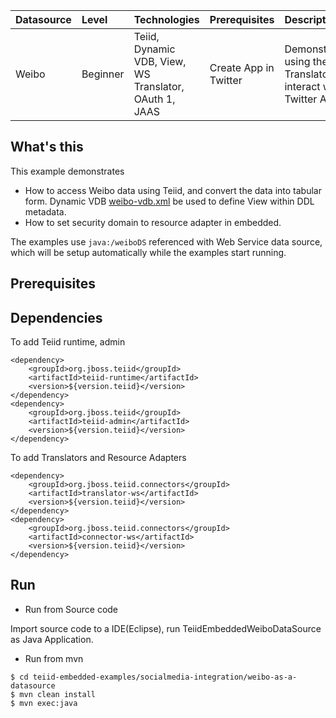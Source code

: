 | **Datasource** | **Level** | **Technologies** | **Prerequisites** | **Description** |
|:---------|:----------|:-----------------|:------------------|:----------------|
|Weibo |Beginner |Teiid, Dynamic VDB, View, WS Translator, OAuth 1, JAAS |Create App in Twitter |Demonstrates using the WS Translator to interact with Twitter API |

## What's this

This example demonstrates 

* How to access Weibo data using Teiid, and convert the data into tabular form. Dynamic VDB [weibo-vdb.xml](src/main/resources/weibo-vdb.xml) be used to define View within DDL metadata.
* How to set security domain to resource adapter in embedded.


The examples use `java:/weiboDS` referenced with Web Service data source, which will be setup automatically while the examples start running.

## Prerequisites
## Dependencies

To add Teiid runtime, admin

~~~
<dependency>
    <groupId>org.jboss.teiid</groupId>
    <artifactId>teiid-runtime</artifactId>
    <version>${version.teiid}</version>
</dependency>
<dependency>
    <groupId>org.jboss.teiid</groupId>
    <artifactId>teiid-admin</artifactId>
    <version>${version.teiid}</version>
</dependency>
~~~

To add Translators and Resource Adapters

~~~
<dependency>
    <groupId>org.jboss.teiid.connectors</groupId>
    <artifactId>translator-ws</artifactId>
    <version>${version.teiid}</version>
</dependency>
<dependency>
    <groupId>org.jboss.teiid.connectors</groupId>
    <artifactId>connector-ws</artifactId>
    <version>${version.teiid}</version> 
</dependency>
~~~

## Run

* Run from Source code

Import source code to a IDE(Eclipse), run TeiidEmbeddedWeiboDataSource as Java Application.

* Run from mvn

~~~
$ cd teiid-embedded-examples/socialmedia-integration/weibo-as-a-datasource
$ mvn clean install
$ mvn exec:java
~~~
